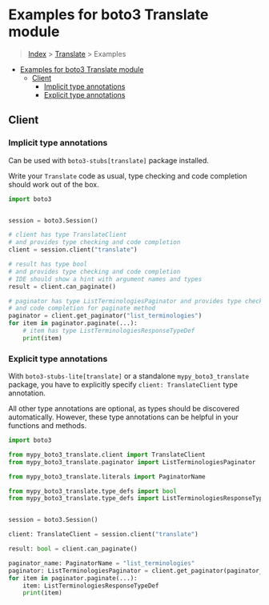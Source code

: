 <a id="examples-for-boto3-translate-module"></a>

# Examples for boto3 Translate module

> [Index](../README.md) > [Translate](./README.md) > Examples

- [Examples for boto3 Translate module](#examples-for-boto3-translate-module)
  - [Client](#client)
    - [Implicit type annotations](#implicit-type-annotations)
    - [Explicit type annotations](#explicit-type-annotations)

<a id="client"></a>

## Client

<a id="implicit-type-annotations"></a>

### Implicit type annotations

Can be used with `boto3-stubs[translate]` package installed.

Write your `Translate` code as usual, type checking and code completion should
work out of the box.

```python
import boto3


session = boto3.Session()

# client has type TranslateClient
# and provides type checking and code completion
client = session.client("translate")

# result has type bool
# and provides type checking and code completion
# IDE should show a hint with argument names and types
result = client.can_paginate()

# paginator has type ListTerminologiesPaginator and provides type checking
# and code completion for paginate method
paginator = client.get_paginator("list_terminologies")
for item in paginator.paginate(...):
    # item has type ListTerminologiesResponseTypeDef
    print(item)
```

<a id="explicit-type-annotations"></a>

### Explicit type annotations

With `boto3-stubs-lite[translate]` or a standalone `mypy_boto3_translate`
package, you have to explicitly specify `client: TranslateClient` type
annotation.

All other type annotations are optional, as types should be discovered
automatically. However, these type annotations can be helpful in your functions
and methods.

```python
import boto3

from mypy_boto3_translate.client import TranslateClient
from mypy_boto3_translate.paginator import ListTerminologiesPaginator

from mypy_boto3_translate.literals import PaginatorName

from mypy_boto3_translate.type_defs import bool
from mypy_boto3_translate.type_defs import ListTerminologiesResponseTypeDef


session = boto3.Session()

client: TranslateClient = session.client("translate")

result: bool = client.can_paginate()

paginator_name: PaginatorName = "list_terminologies"
paginator: ListTerminologiesPaginator = client.get_paginator(paginator_name)
for item in paginator.paginate(...):
    item: ListTerminologiesResponseTypeDef
    print(item)
```
